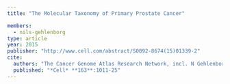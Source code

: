 ```yaml
---
title: "The Molecular Taxonomy of Primary Prostate Cancer"

members:
  - nils-gehlenborg
type: article
year: 2015
publisher: "http://www.cell.com/abstract/S0092-8674(15)01339-2"
cite:
  authors: "The Cancer Genome Atlas Research Network, incl. N Gehlenborg"
  published: "*Cell* **163**:1011-25"
---
```

